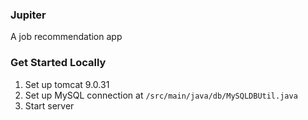 ### Jupiter
A job recommendation app

### Get Started Locally
1. Set up tomcat 9.0.31
2. Set up MySQL connection at `/src/main/java/db/MySQLDBUtil.java`
3. Start server
